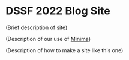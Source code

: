 # DSSF 2022 Blog Site

(Brief description of site)

(Description of our use of [Minima](https://github.com/jekyll/minima))

(Description of how to make a site like this one)
